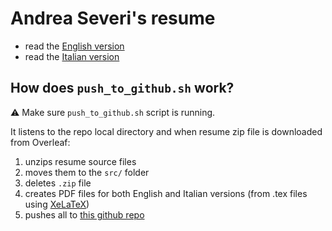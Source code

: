 # Andrea Severi's resume
- read the [English version](https://github.com/seve-andre/resume/blob/main/severi-andrea-resume-en.pdf)
- read the [Italian version](https://github.com/seve-andre/resume/blob/main/severi-andrea-resume-it.pdf)

## How does `push_to_github.sh` work?
:warning: Make sure `push_to_github.sh` script is running.

It listens to the repo local directory and when resume zip file is downloaded from Overleaf:
1. unzips resume source files
2. moves them to the `src/` folder
3. deletes `.zip` file
4. creates PDF files for both English and Italian versions (from .tex files using [XeLaTeX](https://www.overleaf.com/learn/latex/XeLaTeX))
5. pushes all to [this github repo](https://github.com/seve-andre/resume)
